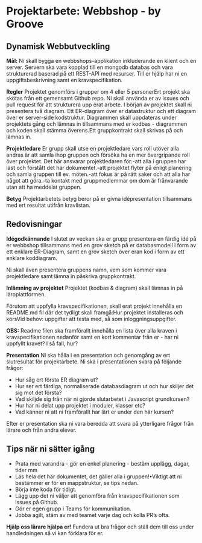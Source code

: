 # Projektarbete: Webbshop - by Groove
## Dynamisk Webbutveckling

**Mål:**
Ni skall bygga en webbshops-applikation inkluderande en klient och en server. Servern ska vara kopplad till en mongodb databas och vara strukturerad baserad på ett REST-API med resurser. Till er hjälp har ni en uppgiftsbeskrivning samt en kravspecifikation.

**Regler**
Projektet genomförs i grupper om 4 eller 5 personerErt projekt ska skötas från ett gemensamt Github repo. Ni skall använda er av issues och pull request för att strukturera upp erat arbete. I början av projektet skall ni presentera två diagram. Ett ER-diagram över er datastruktur och ett diagram över er server-side kodstruktur. Diagrammen skall uppdateras under projektets gång och lämnas in tillsammans med er kodbas - diagrammen och koden skall stämma överens.Ett gruppkontrakt skall skrivas på och lämnas in.

**Projektledare**
Er grupp skall utse en projektledare vars roll utöver alla andras är att samla ihop gruppen och försöka ha en mer övergripande roll över projektet. Det här ansvarar projektledaren för:-att alla i gruppen har läst och förstått det här dokumentet.-att projektet flyter på enligt planering och samla gruppen till ev. möten.-att fokus är på rätt saker och att alla har något att göra.-ta kontakt med gruppmedlemmar om dom är frånvarande utan att ha meddelat gruppen.

**Betyg**
Projektarbetets betyg beror på er givna idépresentation tillsammans med ert resultat utifrån kravlistan.

## Redovisningar

**Idégodkännande**
I slutet av veckan ska er grupp presentera en färdig idé på er webbshop tillsammans med en grov sketch på er databasmodell i form av ett enklare ER-Diagram, samt en grov sketch över eran kod i form av ett enklare koddiagram.

Ni skall även presentera gruppens namn, vem som kommer vara projektledare samt lämna in påskriva gruppkontrakt.

**Inlämning av projektet**
Projektet (kodbas & diagram) skall lämnas in på läroplattformen.

Förutom att uppfylla kravspecifikationen, skall erat projekt innehålla en README.md fil där det tydligt skall framgå:Hur projektet installeras och körsVid behov: uppgifter att testa med, så som inloggningsuppgifter.

**OBS:**
Readme filen ska framförallt innehålla en lista över alla kraven i kravspecifikationen nedanför samt en kort kommentar från er - har ni uppfyllt kravet? I så fall, hur?

**Presentation**
Ni ska hålla i en presentation och genomgång av ert slutresultat för projektarbete. Ni ska i presentationen svara på följande frågor:

 - Hur såg ert första ER diagram ut? 
 - Hur ser ert färdiga, normaliserade databasdiagram ut och hur skiljer det sig mot det första? 
 - Vad skiljde sig från när ni gjorde slutarbetet i Javascript grundkursen? 
 - Hur har ni delat upp projektet i moduler, klasser etc? 
 - Vad känner ni att ni framförallt har lärt er under den här kursen?

Efter er presentation ska ni vara beredda att svara på ytterligare frågor från lärare och från andra elever.

## Tips när ni sätter igång

* Prata med varandra - gör en enkel planering - bestäm upplägg, dagar, tider mm
* Läs hela det här dokumentet, det gäller alla i gruppen!•Viktigt att ni bestämmer er för en mappstruktur, se tips nedan.
* Börja inte koda för tidigt.
* Lägg upp det ni väljer att genomföra från kravspecifikationen som issues på Github.
* Gör er egen grupp i Teams för kommunikation.
* Jobba agilt, stäm av med teamet varje dag och kolla PR’s ofta.

**Hjälp oss lärare hjälpa er!**
Fundera ut bra frågor och ställ dem till oss under handledningen så vi kan förklara för er.
